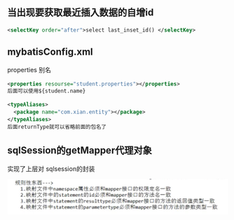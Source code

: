 ## 当出现要获取最近插入数据的自增id

```xml
<selectKey order="after">select last_inset_id() </selectKey>
```

## mybatisConfig.xml 

properties 别名

```xml
<properties resourse="student.properties"></properties>
后面可以使用${student.name}
```

```xml
<typeAliases>
  <package name="com.xian.entity"></package>
</typeAliases>
后面returnType就可以省略前面的包名了
```

## sqlSession的getMapper代理对象

实现了上层对 sqlsession的封装

![image-20190813122019361](../../images/getMapper.png)